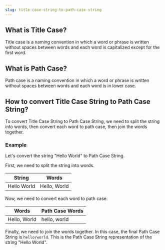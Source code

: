 ```yaml
---
slug: title-case-string-to-path-case-string
---
```


## What is Title Case?

Title case is a naming convention in which a word or phrase is written without spaces between words and each word is capitalized except for the first word.

## What is Path Case?

Path case is a naming convention in which a word or phrase is written without spaces between words and each word is in lower case.

## How to convert Title Case String to Path Case String?

To convert Title Case String to Path Case String, we need to split the string into words, then convert each word to path case, then join the words together.

### Example

Let's convert the string "Hello World" to Path Case String.

First, we need to split the string into words.

| String      | Words        |
| ----------- | ------------ |
| Hello World | Hello, World |

Now, we need to convert each word to path case.

| Words        | Path Case Words |
| ------------ | --------------- |
| Hello, World | hello, world    |

Finally, we need to join the words together. In this case, the final Path Case String is `hello/world`. This is the Path Case String representation of the string "Hello World".
